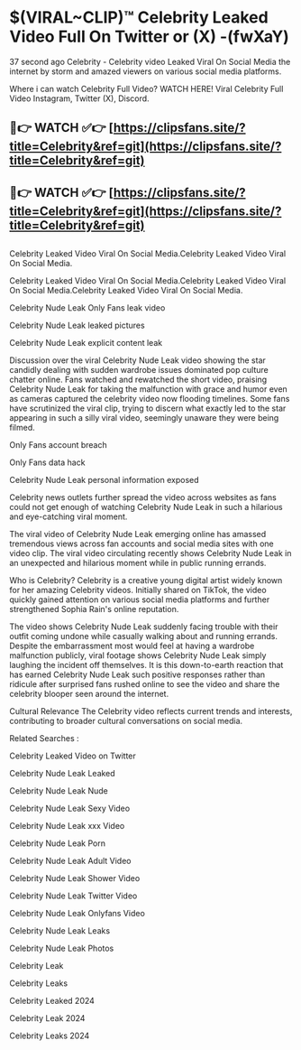 # $(VIRAL~CLIP)™ Celebrity Leaked Video Full On Twitter or (X) -(fwXaY)
37 second ago Celebrity - Celebrity video Leaked Viral On Social Media the internet by storm and amazed viewers on various social media platforms.

Where i can watch Celebrity Full Video? WATCH HERE! Viral Celebrity Full Video Instagram, Twitter (X), Discord.

## 🔴👉 WATCH ✅👉 [https://clipsfans.site/?title=Celebrity&ref=git](https://clipsfans.site/?title=Celebrity&ref=git)
## 🔴👉 WATCH ✅👉 [https://clipsfans.site/?title=Celebrity&ref=git](https://clipsfans.site/?title=Celebrity&ref=git)
##
Celebrity Leaked Video Viral On Social Media.Celebrity Leaked Video Viral On Social Media.

Celebrity Leaked Video Viral On Social Media.Celebrity Leaked Video Viral On Social Media.Celebrity Leaked Video Viral On Social Media.

Celebrity Nude Leak Only Fans leak video

Celebrity Nude Leak leaked pictures

Celebrity Nude Leak explicit content leak

Discussion over the viral Celebrity Nude Leak video showing the star candidly dealing with sudden wardrobe issues dominated pop culture chatter online. Fans watched and rewatched the short video, praising Celebrity Nude Leak for taking the malfunction with grace and humor even as cameras captured the celebrity video now flooding timelines. Some fans have scrutinized the viral clip, trying to discern what exactly led to the star appearing in such a silly viral video, seemingly unaware they were being filmed.


Only Fans account breach

Only Fans data hack

Celebrity Nude Leak personal information exposed

Celebrity news outlets further spread the video across websites as fans could not get enough of watching Celebrity Nude Leak in such a hilarious and eye-catching viral moment.


The viral video of Celebrity Nude Leak emerging online has amassed tremendous views across fan accounts and social media sites with one video clip. The viral video circulating recently shows Celebrity Nude Leak in an unexpected and hilarious moment while in public running errands.


Who is Celebrity? Celebrity is a creative young digital artist widely known for her amazing Celebrity videos. Initially shared on TikTok, the video quickly gained attention on various social media platforms and further strengthened Sophia Rain's online reputation.

The video shows Celebrity Nude Leak suddenly facing trouble with their outfit coming undone while casually walking about and running errands. Despite the embarrassment most would feel at having a wardrobe malfunction publicly, viral footage shows Celebrity Nude Leak simply laughing the incident off themselves. It is this down-to-earth reaction that has earned Celebrity Nude Leak such positive responses rather than ridicule after surprised fans rushed online to see the video and share the celebrity blooper seen around the internet.

Cultural Relevance The Celebrity video reflects current trends and interests, contributing to broader cultural conversations on social media.

Related Searches :

Celebrity Leaked Video on Twitter

Celebrity Nude Leak Leaked

Celebrity Nude Leak Nude

Celebrity Nude Leak Sexy Video

Celebrity Nude Leak xxx Video

Celebrity Nude Leak Porn

Celebrity Nude Leak Adult Video

Celebrity Nude Leak Shower Video

Celebrity Nude Leak Twitter Video

Celebrity Nude Leak Onlyfans Video

Celebrity Nude Leak Leaks

Celebrity Nude Leak Photos

Celebrity Leak

Celebrity Leaks

Celebrity Leaked 2024

Celebrity Leak 2024

Celebrity Leaks 2024

